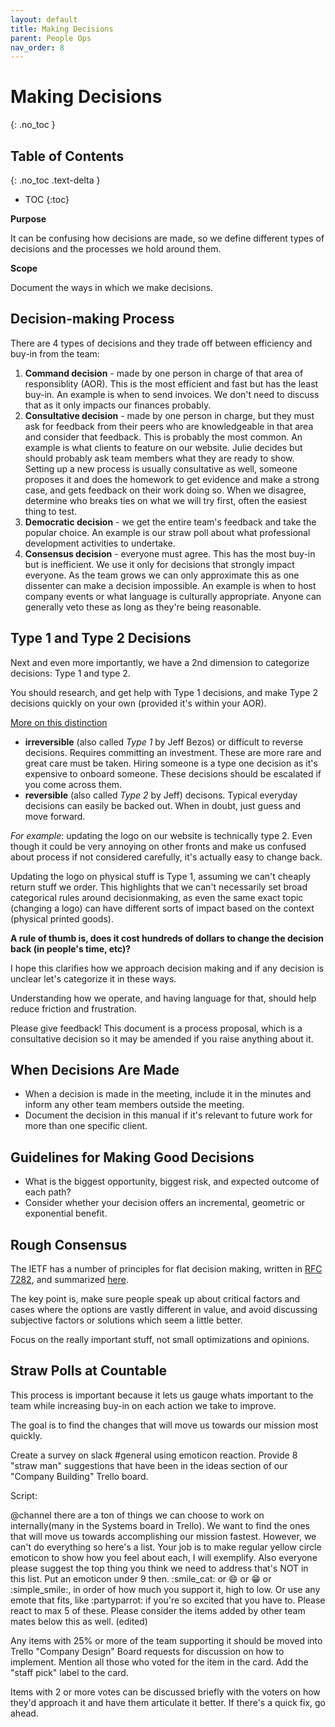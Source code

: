 ```yaml
---
layout: default
title: Making Decisions
parent: People Ops
nav_order: 8
---
```


# Making Decisions
{: .no_toc }

## Table of Contents
{: .no_toc .text-delta }

- TOC
{:toc}

**Purpose**

It can be confusing how decisions are made, so we define different types of decisions and the processes we hold around them.

**Scope**

Document the ways in which we make decisions.

## Decision-making Process

There are 4 types of decisions and they trade off between efficiency and
buy-in from the team:

1.  **Command decision** - made by one person in charge of that area of responsiblity (AOR). This is the most efficient and fast but has the least buy-in. An example is when to send invoices. We don't need to discuss that as it only impacts our finances probably.
2.  **Consultative decision** - made by one person in charge, but they must ask for feedback from their peers who are knowledgeable in that area and consider that feedback. This is probably the most common. An example is what clients to feature on our website. Julie decides but should probably ask team members what they are ready to show. Setting up a new process is usually consultative as well, someone proposes it and does the homework to get evidence and make a strong case, and gets feedback on their work doing so. When we disagree, determine who breaks ties on what we will try first, often the easiest thing to test.
3. **Democratic decision** - we get the entire team's feedback and take the  popular choice. An example is our straw poll about what professional development activities to undertake.
4.  **Consensus decision** - everyone must agree. This has the most buy-in but is inefficient. We use it only for decisions that strongly impact everyone. As the team grows we can only approximate this as one dissenter can make a decision impossible. An example is when to host company events or what language is culturally appropriate. Anyone can generally veto these as long as they're being reasonable.

## Type 1 and Type 2 Decisions

Next and even more importantly, we have a 2nd dimension to categorize decisions: Type 1 and type 2. 

You should research, and get help with
Type 1 decisions, and make Type 2 decisions quickly on your own (provided it's within your AOR).

[More on this distinction](https://www.businessinsider.com/jeff-bezos-on-type-1-and-type-2-decisions-2016-4)

  - **irreversible** (also called *Type 1* by Jeff Bezos) or difficult to reverse decisions. Requires committing an investment. These are more rare and great care must be taken. Hiring someone is a type one decision as it's expensive to onboard someone. These decisions should be escalated if you come across them.
  - **reversible** (also called *Type 2* by Jeff) decisons. Typical everyday decisions can easily be backed out. When in doubt, just guess and move forward. 
  
  *For example*: updating the logo on our website is technically type 2. Even though it could be very annoying on other fronts and make us confused about process if not considered carefully, it's actually easy to change back. 
  
  Updating the logo on physical stuff is Type 1, assuming we can't cheaply return stuff we order. This highlights that we can't necessarily set broad categorical rules around decisionmaking, as even the same exact topic (changing a logo) can have different sorts of impact based on the context (physical printed goods).

**A rule of thumb is, does it cost hundreds of dollars to change the decision back (in people's time, etc)?**

I hope this clarifies how we approach decision making and if any decision is unclear let's categorize it in these ways. 

Understanding how we operate, and having language for that, should help reduce friction and frustration.

Please give feedback\! This document is a process proposal, which is a consultative decision so it may be amended if you raise anything about it.

## When Decisions Are Made

  - When a decision is made in the meeting, include it in the minutes and inform any other team members outside the meeting.
  - Document the decision in this manual if it's relevant to future work for more than one specific client.

## Guidelines for Making Good Decisions

  - What is the biggest opportunity, biggest risk, and expected outcome of each path?
  - Consider whether your decision offers an incremental, geometric or exponential benefit.

## Rough Consensus

The IETF has a number of principles for flat decision making, written in [RFC 7282](https://tools.ietf.org/html/rfc7282), and summarized [here](https://doist.com/blog/decision-making-flat-organization/).

The key point is, make sure people speak up about critical factors and cases where the options are vastly different in value, and avoid
discussing subjective factors or solutions which seem a little better.

Focus on the really important stuff, not small optimizations and opinions.

## Straw Polls at Countable

This process is important because it lets us gauge whats important to the team while increasing buy-in on each action we take to improve. 

The goal is to find the changes that will move us towards our mission most quickly.

Create a survey on slack \#general using emoticon reaction. Provide 8 "straw man" suggestions that have been in the ideas section of our "Company Building" Trello board.

Script:

@channel there are a ton of things we can choose to work on internally(many in the Systems board in Trello). We want to find the ones that will move us towards accomplishing our mission fastest. 
However, we can't do everything so here's a list. Your job is to make regular yellow circle emoticon to show how you feel about each, I will exemplify. 
Also everyone please suggest the top thing you think we need to address that's NOT in this list. Put an emoticon under 9 then. :smile\_cat: or :smile: or :grin: or :simple\_smile:, in order of how much you support it, high to low. Or use any emote that fits, like :partyparrot: if you're so excited that you have to. Please react to max 5 of these.
Please consider the items added by other team mates below this as well.
(edited)

Any items with 25% or more of the team supporting it should be moved into Trello "Company Design" Board requests for discussion on how to implement. Mention all those who voted for the item in the card. Add the "staff pick" label to the card.

Items with 2 or more votes can be discussed briefly with the voters on how they'd approach it and have them articulate it better. If there's a quick fix, go ahead.
